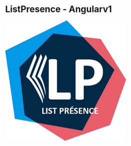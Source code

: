 # ListPresence - Angularv1

![alt text](https://github.com/FathiLakhdhar/ListPresence-Angularv1/blob/master/LP/frontend/assets/img/logoLP.png "logo")